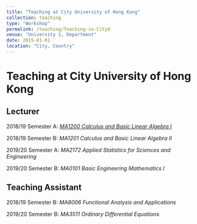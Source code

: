 ```yaml
---
title: "Teaching at City University of Hong Kong"
collection: teaching
type: "Workshop"
permalink: /teaching/Teaching-in-CityU
venue: "University 1, Department"
date: 2015-01-01
location: "City, Country"
---
```





Teaching at City University of Hong Kong
========

Lecturer
-------

2018/19 Semester A: [_MA1200 Calculus and Basic Linear Algebra I_](http://academicpages.github.io/files/paper1.pdf)

2018/19 Semester B: _MA1201 Calculus and Basic Linear Algebra II_

2019/20 Semester A: _MA2172 Applied Statistics for Sciences and Engineering_

2019/20 Semester B: _MA0101 Basic Engineering Mathematics I_

Teaching Assistant
--------

2018/19 Semester B: _MA8006 Functional Analysis and Applications_

2019/20 Semester B: _MA3511 Ordinary Differential Equations_

